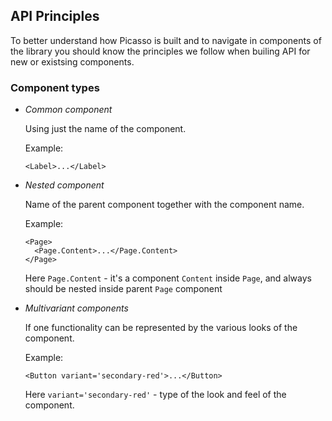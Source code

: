 <div style="max-width: 800px;">

## API Principles

To better understand how Picasso is built and to navigate in
components of the library you should know the principles we follow
when builing API for new or existsing components.


### Component types
- *Common component*

  Using just the name of the component.

  Example:

  ```
  <Label>...</Label>
  ```

- *Nested component*

  Name of the parent component together with the component name.

  Example:
  ```
  <Page>
    <Page.Content>...</Page.Content>
  </Page>
  ```

  Here `Page.Content` - it's a component `Content` inside `Page`, and always should be nested inside parent `Page` component

- *Multivariant components*

  If one functionality can be represented by the various looks of the component.

  Example:
  ```
  <Button variant='secondary-red'>...</Button>
  ```
  
  Here `variant='secondary-red'` - type of the look and feel of the component.

</div>

